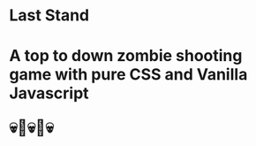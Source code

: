 <h1>Last Stand <h1/>
<p>A top to down zombie shooting game with pure CSS and Vanilla Javascript<p/>
💀🧟💀🧟💀
